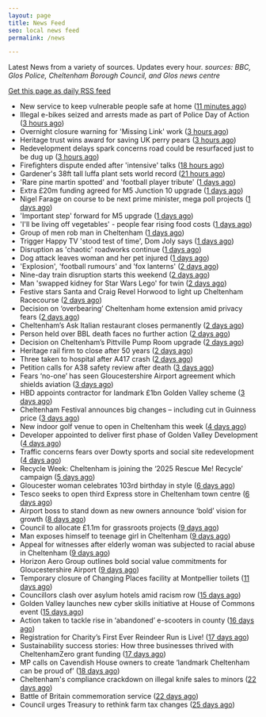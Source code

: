```yaml
---
layout: page
title: News Feed
seo: local news feed
permalink: /news

---
```


Latest News from a variety of sources. Updates every hour.
_sources: BBC, Glos Police, Cheltenham Borough Council, and Glos news centre_

[Get this page as daily RSS feed](/daily.rss)

<!-- news_marker starts -->
- New service to keep vulnerable people safe at home ([11 minutes ago](https://www.bbc.com/news/articles/cqxzyxxewjqo?at_medium=RSS&at_campaign=rss))
- Illegal e-bikes seized and arrests made as part of Police Day of Action ([3 hours ago](https://gloucesternewscentre.co.uk/illegal-e-bikes-seized-and-arrests-made-as-part-of-police-day-of-action/))
- Overnight closure warning for 'Missing Link' work ([3 hours ago](https://www.bbc.com/news/articles/c04q1r44pxvo?at_medium=RSS&at_campaign=rss))
- Heritage trust wins award for saving UK perry pears ([3 hours ago](https://www.bbc.com/news/articles/c2lxv7wv2kwo?at_medium=RSS&at_campaign=rss))
- Redevelopment delays spark concerns road could be resurfaced just to be dug up ([3 hours ago](https://gloucesternewscentre.co.uk/redevelopment-delays-spark-concerns-road-could-be-resurfaced-just-to-be-dug-up/))
- Firefighters dispute ended after 'intensive' talks ([18 hours ago](https://www.bbc.com/news/articles/c99gkg3dkeyo?at_medium=RSS&at_campaign=rss))
- Gardener's 38ft tall luffa plant sets world record ([21 hours ago](https://www.bbc.com/news/articles/cn0xyxdkrpro?at_medium=RSS&at_campaign=rss))
- 'Rare pine martin spotted' and 'football player tribute' ([1 days ago](https://www.bbc.com/news/articles/cqxzy2v017xo?at_medium=RSS&at_campaign=rss))
- Extra £20m funding agreed for M5 Junction 10 upgrade ([1 days ago](https://gloucesternewscentre.co.uk/extra-20m-funding-agreed-for-m5-junction-10-upgrade/))
- Nigel Farage on course to be next prime minister, mega poll projects ([1 days ago](https://gloucesternewscentre.co.uk/nigel-farage-on-course-to-be-next-prime-minister-mega-poll-projects/))
- 'Important step' forward for M5 upgrade ([1 days ago](https://www.bbc.com/news/articles/c7081j777e0o?at_medium=RSS&at_campaign=rss))
- 'I'll be living off vegetables' - people fear rising food costs ([1 days ago](https://www.bbc.com/news/articles/c77dzm681ygo?at_medium=RSS&at_campaign=rss))
- Group of men rob man in Cheltenham ([1 days ago](https://gloucesternewscentre.co.uk/group-of-men-rob-man-in-cheltenham/))
- Trigger Happy TV 'stood test of time', Dom Joly says ([1 days ago](https://www.bbc.com/news/articles/cder61w37g2o?at_medium=RSS&at_campaign=rss))
- Disruption as 'chaotic' roadworks continue ([1 days ago](https://www.bbc.com/news/articles/cy9n53eeq8yo?at_medium=RSS&at_campaign=rss))
- Dog attack leaves woman and her pet injured ([1 days ago](https://www.bbc.com/news/articles/cpq54gg9l31o?at_medium=RSS&at_campaign=rss))
- 'Explosion', 'football rumours' and 'fox lanterns' ([2 days ago](https://www.bbc.com/news/articles/c20v8l4d4zjo?at_medium=RSS&at_campaign=rss))
- Nine-day train disruption starts this weekend ([2 days ago](https://www.bbc.com/news/articles/c8exykl580zo?at_medium=RSS&at_campaign=rss))
- Man 'swapped kidney for Star Wars Lego' for twin ([2 days ago](https://www.bbc.com/news/articles/cddmzvje2jmo?at_medium=RSS&at_campaign=rss))
- Festive stars Santa and Craig Revel Horwood to light up Cheltenham Racecourse ([2 days ago](https://gloucesternewscentre.co.uk/festive-stars-santa-and-craig-revel-horwood-to-light-up-cheltenham-racecourse/))
- Decision on ‘overbearing’ Cheltenham home extension amid privacy fears ([2 days ago](https://gloucesternewscentre.co.uk/decision-on-overbearing-cheltenham-home-extension-amid-privacy-fears/))
- Cheltenham’s Ask Italian restaurant closes permanently ([2 days ago](https://gloucesternewscentre.co.uk/cheltenhams-ask-italian-restaurant-closes-permanently/))
- Person held over BBL death faces no further action ([2 days ago](https://www.bbc.com/news/articles/cwywv3n18jmo?at_medium=RSS&at_campaign=rss))
- Decision on Cheltenham’s Pittville Pump Room upgrade ([2 days ago](https://gloucesternewscentre.co.uk/decision-on-cheltenhams-pittville-pump-room-upgrade/))
- Heritage rail firm to close after 50 years ([2 days ago](https://www.bbc.com/news/articles/c9dx9jyp942o?at_medium=RSS&at_campaign=rss))
- Three taken to hospital after A417 crash ([2 days ago](https://gloucesternewscentre.co.uk/three-taken-to-hospital-after-a417-crash/))
- Petition calls for A38 safety review after death ([3 days ago](https://www.bbc.com/news/articles/cr5qvprppp6o?at_medium=RSS&at_campaign=rss))
- Fears ‘no-one’ has seen Gloucestershire Airport agreement which shields aviation ([3 days ago](https://gloucesternewscentre.co.uk/fears-no-one-has-seen-gloucestershire-airport-agreement-which-shields-aviation/))
- HBD appoints contractor for landmark £1bn Golden Valley scheme ([3 days ago](https://www.cheltenham.gov.uk/news/article/3052/hbd_appoints_contractor_for_landmark_1bn_golden_valley_scheme))
- Cheltenham Festival announces big changes – including cut in Guinness price ([3 days ago](https://gloucesternewscentre.co.uk/cheltenham-festival-announces-big-changes-including-cut-in-guinness-price/))
- New indoor golf venue to open in Cheltenham this week ([4 days ago](https://gloucesternewscentre.co.uk/new-indoor-golf-venue-to-open-in-cheltenham-this-week/))
- Developer appointed to deliver first phase of Golden Valley Development ([4 days ago](https://gloucesternewscentre.co.uk/developer-appointed-to-deliver-first-phase-of-golden-valley-development/))
- Traffic concerns fears over Dowty sports and social site redevelopment ([4 days ago](https://gloucesternewscentre.co.uk/traffic-concerns-fears-over-dowty-sports-and-social-site-redevelopment/))
- Recycle Week: Cheltenham is joining the ‘2025 Rescue Me! Recycle’ campaign ([5 days ago](https://www.cheltenham.gov.uk/news/article/3051/recycle_week_cheltenham_is_joining_the_2025_rescue_me_recycle_campaign))
- Gloucester woman celebrates 103rd birthday in style ([6 days ago](https://gloucesternewscentre.co.uk/gloucester-woman-celebrates-103rd-birthday-in-style/))
- Tesco seeks to open third Express store in Cheltenham town centre ([6 days ago](https://gloucesternewscentre.co.uk/tesco-seeks-to-open-third-express-store-in-cheltenham-town-centre/))
- Airport boss to stand down as new owners announce ‘bold’ vision for growth ([8 days ago](https://gloucesternewscentre.co.uk/airport-boss-to-stand-down-as-new-owners-announce-bold-vision-for-growth/))
- Council to allocate £1.1m for grassroots projects ([9 days ago](https://gloucesternewscentre.co.uk/council-to-allocate-1-1m-for-grassroots-projects/))
- Man exposes himself to teenage girl in Cheltenham ([9 days ago](https://gloucesternewscentre.co.uk/man-exposes-himself-to-teenage-girl-in-cheltenham/))
- Appeal for witnesses after elderly woman was subjected to racial abuse in Cheltenham ([9 days ago](https://gloucesternewscentre.co.uk/appeal-for-witnesses-after-elderly-woman-was-subjected-to-racial-abuse-in-cheltenham/))
- Horizon Aero Group outlines bold social value commitments for Gloucestershire Airport ([9 days ago](https://www.cheltenham.gov.uk/news/article/3050/horizon_aero_group_outlines_bold_social_value_commitments_for_gloucestershire_airport))
- Temporary closure of Changing Places facility at Montpellier toilets ([11 days ago](https://www.cheltenham.gov.uk/news/article/3048/temporary_closure_of_changing_places_facility_at_montpellier_toilets))
- Councillors clash over asylum hotels amid racism row ([15 days ago](https://gloucesternewscentre.co.uk/councillors-clash-over-asylum-hotels-amid-racism-row/))
- Golden Valley launches new cyber skills initiative at  House of Commons event ([15 days ago](https://www.cheltenham.gov.uk/news/article/3047/golden_valley_launches_new_cyber_skills_initiative_at_house_of_commons_event))
- Action taken to tackle rise in ‘abandoned’ e-scooters in county ([16 days ago](https://gloucesternewscentre.co.uk/action-taken-to-tackle-rise-in-abandoned-e-scooters-in-county/))
- Registration for Charity’s First Ever Reindeer Run is Live! ([17 days ago](https://gloucesternewscentre.co.uk/registration-for-charitys-first-ever-reindeer-run-is-live/))
- Sustainability success stories: How three businesses thrived with CheltenhamZero grant funding ([17 days ago](https://www.cheltenham.gov.uk/news/article/3046/sustainability_success_stories_how_three_businesses_thrived_with_cheltenhamzero_grant_funding))
- MP calls on Cavendish House owners to create ‘landmark Cheltenham can be proud of’ ([18 days ago](https://gloucesternewscentre.co.uk/mp-calls-on-cavendish-house-owners-to-create-landmark-cheltenham-can-be-proud-of/))
- Cheltenham's compliance crackdown on illegal knife sales to minors ([22 days ago](https://www.cheltenham.gov.uk/news/article/3045/cheltenhams_compliance_crackdown_on_illegal_knife_sales_to_minors))
- Battle of Britain commemoration service ([22 days ago](https://www.cheltenham.gov.uk/news/article/3044/battle_of_britain_commemoration_service))
- Council urges Treasury to rethink farm tax changes ([25 days ago](https://www.bbc.co.uk/sounds/play/p0m063k7?at_medium=RSS&at_campaign=rss))

<!-- news_marker ends -->
